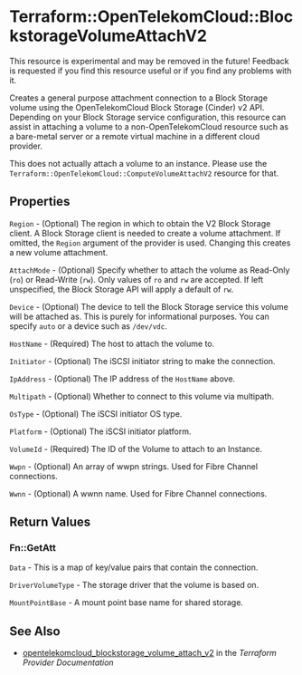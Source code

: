 # Terraform::OpenTelekomCloud::BlockstorageVolumeAttachV2

This resource is experimental and may be removed in the future! Feedback
is requested if you find this resource useful or if you find any problems
with it.

Creates a general purpose attachment connection to a Block
Storage volume using the OpenTelekomCloud Block Storage (Cinder) v2 API.
Depending on your Block Storage service configuration, this
resource can assist in attaching a volume to a non-OpenTelekomCloud resource
such as a bare-metal server or a remote virtual machine in a
different cloud provider.

This does not actually attach a volume to an instance. Please use
the `Terraform::OpenTelekomCloud::ComputeVolumeAttachV2` resource for that.

## Properties

`Region` - (Optional) The region in which to obtain the V2 Block Storage
client. A Block Storage client is needed to create a volume attachment.
If omitted, the `Region` argument of the provider is used. Changing this
creates a new volume attachment.

`AttachMode` - (Optional) Specify whether to attach the volume as Read-Only
(`ro`) or Read-Write (`rw`). Only values of `ro` and `rw` are accepted.
If left unspecified, the Block Storage API will apply a default of `rw`.

`Device` - (Optional) The device to tell the Block Storage service this
volume will be attached as. This is purely for informational purposes.
You can specify `auto` or a device such as `/dev/vdc`.

`HostName` - (Required) The host to attach the volume to.

`Initiator` - (Optional) The iSCSI initiator string to make the connection.

`IpAddress` - (Optional) The IP address of the `HostName` above.

`Multipath` - (Optional) Whether to connect to this volume via multipath.

`OsType` - (Optional) The iSCSI initiator OS type.

`Platform` - (Optional) The iSCSI initiator platform.

`VolumeId` - (Required) The ID of the Volume to attach to an Instance.

`Wwpn` - (Optional) An array of wwpn strings. Used for Fibre Channel
connections.

`Wwnn` - (Optional) A wwnn name. Used for Fibre Channel connections.


## Return Values

### Fn::GetAtt

`Data` - This is a map of key/value pairs that contain the connection.

`DriverVolumeType` - The storage driver that the volume is based on.

`MountPointBase` - A mount point base name for shared storage.

## See Also

* [opentelekomcloud_blockstorage_volume_attach_v2](https://www.terraform.io/docs/providers/opentelekomcloud/r/blockstorage_volume_attach_v2.html) in the _Terraform Provider Documentation_